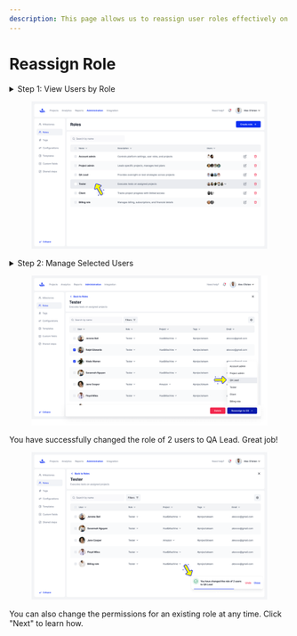 ```yaml
---
description: This page allows us to reassign user roles effectively on the platform
---
```


# Reassign Role

<details>

<summary>Step 1: View Users by Role</summary>

On the dashboard, click on the specific roles group to open the page displaying users assigned to each role

</details>

<figure><img src="../../.gitbook/assets/119_Roles.png" alt=""><figcaption></figcaption></figure>

<details>

<summary>Step 2: Manage Selected Users</summary>

After selecting users with the checkboxes, use the **Delete** button to remove their roles or the **Reassign** button to assign new roles.  Note that users who are reassigned will disappear from this list but will appear in the list of users with their new roles.

</details>

<figure><img src="../../.gitbook/assets/121_Roles.png" alt=""><figcaption></figcaption></figure>

You have successfully changed the role of 2 users to QA Lead. Great job!

<figure><img src="../../.gitbook/assets/122_Roles.png" alt=""><figcaption></figcaption></figure>

You can also change the permissions for an existing role at any time. Click "Next" to learn how.
